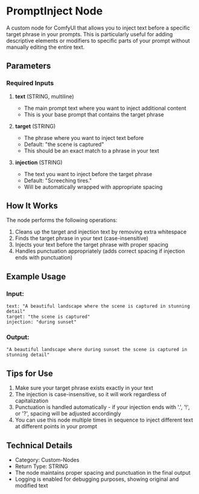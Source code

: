 # PromptInject Node

A custom node for ComfyUI that allows you to inject text before a specific target phrase in your prompts. This is particularly useful for adding descriptive elements or modifiers to specific parts of your prompt without manually editing the entire text.

## Parameters

### Required Inputs

1. **text** (STRING, multiline)
   - The main prompt text where you want to inject additional content
   - This is your base prompt that contains the target phrase

2. **target** (STRING)
   - The phrase where you want to inject text before
   - Default: "the scene is captured"
   - This should be an exact match to a phrase in your text

3. **injection** (STRING)
   - The text you want to inject before the target phrase
   - Default: "Screeching tires."
   - Will be automatically wrapped with appropriate spacing

## How It Works

The node performs the following operations:
1. Cleans up the target and injection text by removing extra whitespace
2. Finds the target phrase in your text (case-insensitive)
3. Injects your text before the target phrase with proper spacing
4. Handles punctuation appropriately (adds correct spacing if injection ends with punctuation)

## Example Usage

### Input:
```
text: "A beautiful landscape where the scene is captured in stunning detail"
target: "the scene is captured"
injection: "during sunset"
```

### Output:
```
"A beautiful landscape where during sunset the scene is captured in stunning detail"
```

## Tips for Use

1. Make sure your target phrase exists exactly in your text
2. The injection is case-insensitive, so it will work regardless of capitalization
3. Punctuation is handled automatically - if your injection ends with '.', '!', or '?', spacing will be adjusted accordingly
4. You can use this node multiple times in sequence to inject different text at different points in your prompt

## Technical Details

- Category: Custom-Nodes
- Return Type: STRING
- The node maintains proper spacing and punctuation in the final output
- Logging is enabled for debugging purposes, showing original and modified text
